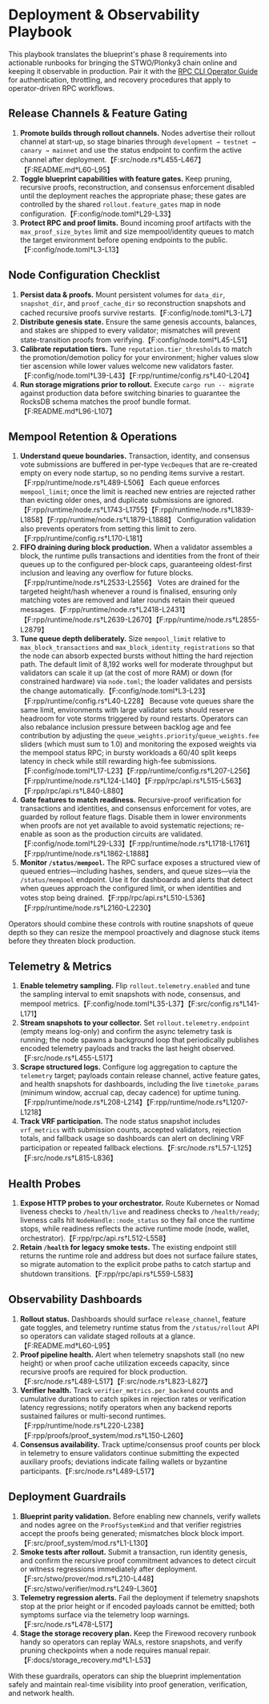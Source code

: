 # Deployment & Observability Playbook

This playbook translates the blueprint's phase 8 requirements into actionable
runbooks for bringing the STWO/Plonky3 chain online and keeping it observable in
production. Pair it with the [RPC CLI Operator Guide](./rpc_cli_operator_guide.md)
for authentication, throttling, and recovery procedures that apply to
operator-driven RPC workflows.

## Release Channels & Feature Gating

1. **Promote builds through rollout channels.** Nodes advertise their rollout
   channel at start-up, so stage binaries through `development → testnet →
   canary → mainnet` and use the status endpoint to confirm the active channel
   after deployment.【F:src/node.rs†L455-L467】【F:README.md†L60-L95】
2. **Toggle blueprint capabilities with feature gates.** Keep pruning,
   recursive proofs, reconstruction, and consensus enforcement disabled until
   the deployment reaches the appropriate phase; these gates are controlled by
   the shared `rollout.feature_gates` map in node configuration.【F:config/node.toml†L29-L33】
3. **Protect RPC and proof limits.** Bound incoming proof artifacts with the
   `max_proof_size_bytes` limit and size mempool/identity queues to match the
   target environment before opening endpoints to the public.【F:config/node.toml†L3-L13】

## Node Configuration Checklist

1. **Persist data & proofs.** Mount persistent volumes for `data_dir`,
   `snapshot_dir`, and `proof_cache_dir` so reconstruction snapshots and cached
   recursive proofs survive restarts.【F:config/node.toml†L3-L7】
2. **Distribute genesis state.** Ensure the same genesis accounts, balances,
   and stakes are shipped to every validator; mismatches will prevent
    state-transition proofs from verifying.【F:config/node.toml†L45-L51】
3. **Calibrate reputation tiers.** Tune `reputation.tier_thresholds` to match
   the promotion/demotion policy for your environment; higher values slow tier
   ascension while lower values welcome new validators faster.【F:config/node.toml†L39-L43】【F:rpp/runtime/config.rs†L40-L204】
4. **Run storage migrations prior to rollout.** Execute `cargo run -- migrate`
   against production data before switching binaries to guarantee the RocksDB
   schema matches the proof bundle format.【F:README.md†L96-L107】

## Mempool Retention & Operations

1. **Understand queue boundaries.** Transaction, identity, and consensus vote
   submissions are buffered in per-type `VecDeque`s that are re-created empty on
   every node startup, so no pending items survive a restart.【F:rpp/runtime/node.rs†L489-L506】
   Each queue enforces `mempool_limit`; once the limit is reached new entries
   are rejected rather than evicting older ones, and duplicate submissions are
   ignored.【F:rpp/runtime/node.rs†L1743-L1755】【F:rpp/runtime/node.rs†L1839-L1858】【F:rpp/runtime/node.rs†L1879-L1888】
   Configuration validation also prevents operators from setting this limit to
   zero.【F:rpp/runtime/config.rs†L170-L181】
2. **FIFO draining during block production.** When a validator assembles a
   block, the runtime pulls transactions and identities from the front of their
   queues up to the configured per-block caps, guaranteeing oldest-first
   inclusion and leaving any overflow for future blocks.【F:rpp/runtime/node.rs†L2533-L2556】
   Votes are drained for the targeted height/hash whenever a round is finalised,
   ensuring only matching votes are removed and later rounds retain their queued
   messages.【F:rpp/runtime/node.rs†L2418-L2431】【F:rpp/runtime/node.rs†L2639-L2670】【F:rpp/runtime/node.rs†L2855-L2879】
3. **Tune queue depth deliberately.** Size `mempool_limit` relative to
   `max_block_transactions` and `max_block_identity_registrations` so that the
   node can absorb expected bursts without hitting the hard rejection path. The
   default limit of 8,192 works well for moderate throughput but validators can
   scale it up (at the cost of more RAM) or down (for constrained hardware) via
   `node.toml`; the loader validates and persists the change automatically.【F:config/node.toml†L3-L23】【F:rpp/runtime/config.rs†L40-L228】
   Because vote queues share the same limit, environments with large validator
   sets should reserve headroom for vote storms triggered by round restarts.
   Operators can also rebalance inclusion pressure between backlog age and fee
   contribution by adjusting the `queue_weights.priority`/`queue_weights.fee`
   sliders (which must sum to 1.0) and monitoring the exposed weights via the
   mempool status RPC; in bursty workloads a 60/40 split keeps latency in check
   while still rewarding high-fee submissions.【F:config/node.toml†L17-L23】【F:rpp/runtime/config.rs†L207-L256】【F:rpp/runtime/node.rs†L124-L140】【F:rpp/rpc/api.rs†L515-L563】【F:rpp/rpc/api.rs†L840-L880】
4. **Gate features to match readiness.** Recursive-proof verification for
   transactions and identities, and consensus enforcement for votes, are guarded
   by rollout feature flags. Disable them in lower environments when proofs are
   not yet available to avoid systematic rejections; re-enable as soon as the
   production circuits are validated.【F:config/node.toml†L29-L33】【F:rpp/runtime/node.rs†L1718-L1761】【F:rpp/runtime/node.rs†L1862-L1888】
5. **Monitor `/status/mempool`.** The RPC surface exposes a structured view of
   queued entries—including hashes, senders, and queue sizes—via the
   `/status/mempool` endpoint. Use it for dashboards and alerts that detect when
   queues approach the configured limit, or when identities and votes stop being
   drained.【F:rpp/rpc/api.rs†L510-L536】【F:rpp/runtime/node.rs†L2160-L2230】

Operators should combine these controls with routine snapshots of queue depth so
they can resize the mempool proactively and diagnose stuck items before they
threaten block production.

## Telemetry & Metrics

1. **Enable telemetry sampling.** Flip `rollout.telemetry.enabled` and tune the
   sampling interval to emit snapshots with node, consensus, and mempool
   metrics.【F:config/node.toml†L35-L37】【F:src/config.rs†L141-L171】
2. **Stream snapshots to your collector.** Set `rollout.telemetry.endpoint`
   (empty means log-only) and confirm the async telemetry task is running; the
   node spawns a background loop that periodically publishes encoded telemetry
   payloads and tracks the last height observed.【F:src/node.rs†L455-L517】
3. **Scrape structured logs.** Configure log aggregation to capture the
   `telemetry` target; payloads contain release channel, active feature gates,
   and health snapshots for dashboards, including the live `timetoke_params`
   (minimum window, accrual cap, decay cadence) for uptime tuning.【F:rpp/runtime/node.rs†L208-L214】【F:rpp/runtime/node.rs†L1207-L1218】
4. **Track VRF participation.** The node status snapshot includes `vrf_metrics`
   with submission counts, accepted validators, rejection totals, and fallback
   usage so dashboards can alert on declining VRF participation or repeated
   fallback elections.【F:src/node.rs†L57-L125】【F:src/node.rs†L815-L836】

## Health Probes

1. **Expose HTTP probes to your orchestrator.** Route Kubernetes or Nomad
   liveness checks to `/health/live` and readiness checks to `/health/ready`;
   liveness calls hit `NodeHandle::node_status` so they fail once the runtime
   stops, while readiness reflects the active runtime mode (node, wallet,
   orchestrator).【F:rpp/rpc/api.rs†L512-L558】
2. **Retain `/health` for legacy smoke tests.** The existing endpoint still
   returns the runtime role and address but does not surface failure states, so
   migrate automation to the explicit probe paths to catch startup and shutdown
   transitions.【F:rpp/rpc/api.rs†L559-L583】

## Observability Dashboards

1. **Rollout status.** Dashboards should surface `release_channel`, feature
   gate toggles, and telemetry runtime status from the `/status/rollout` API so
   operators can validate staged rollouts at a glance.【F:README.md†L60-L95】
2. **Proof pipeline health.** Alert when telemetry snapshots stall (no new
   height) or when proof cache utilization exceeds capacity, since recursive
   proofs are required for block production.【F:src/node.rs†L489-L517】【F:src/node.rs†L823-L827】
3. **Verifier health.** Track `verifier_metrics.per_backend` counts and
   cumulative durations to catch spikes in rejection rates or verification
   latency regressions; notify operators when any backend reports sustained
   failures or multi-second runtimes.【F:rpp/runtime/node.rs†L220-L238】【F:rpp/proofs/proof_system/mod.rs†L150-L260】
3. **Consensus availability.** Track uptime/consensus proof counts per block in
   telemetry to ensure validators continue submitting the expected auxiliary
   proofs; deviations indicate failing wallets or byzantine participants.【F:src/node.rs†L489-L517】

## Deployment Guardrails

1. **Blueprint parity validation.** Before enabling new channels, verify wallets
   and nodes agree on the `ProofSystemKind` and that verifier registries accept
   the proofs being generated; mismatches block block import.【F:src/proof_system/mod.rs†L1-L130】
2. **Smoke tests after rollout.** Submit a transaction, run identity genesis,
   and confirm the recursive proof commitment advances to detect circuit or
   witness regressions immediately after deployment.【F:src/stwo/prover/mod.rs†L210-L448】【F:src/stwo/verifier/mod.rs†L249-L360】
3. **Telemetry regression alerts.** Fail the deployment if telemetry snapshots
   stop at the prior height or if encoded payloads cannot be emitted; both
   symptoms surface via the telemetry loop warnings.【F:src/node.rs†L478-L517】
4. **Stage the storage recovery plan.** Keep the Firewood recovery runbook
   handy so operators can replay WALs, restore snapshots, and verify pruning
   checkpoints when a node requires manual repair.【F:docs/storage_recovery.md†L1-L53】

With these guardrails, operators can ship the blueprint implementation safely
and maintain real-time visibility into proof generation, verification, and
network health.
